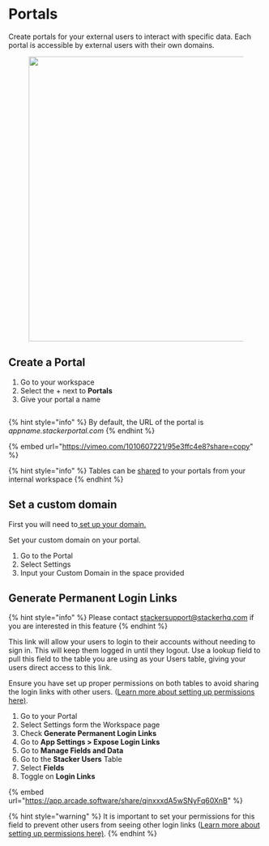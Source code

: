 # Portals

Create portals for your external users to interact with specific data. Each portal is accessible by external users with their own domains.&#x20;

<figure><img src="https://3670244749-files.gitbook.io/~/files/v0/b/gitbook-x-prod.appspot.com/o/spaces%2F6QaGf7ZvNU2Re8mlQTaJ%2Fuploads%2F64nhwcnwVgzehhR7H3G1%2FCleanShot%202024-07-31%20at%2014.37.36%402x.png?alt=media&#x26;token=3a2cf7d5-5311-42c0-ba25-45fd19c42de9" alt="" width="563"><figcaption></figcaption></figure>

## Create a Portal

1. Go to your workspace&#x20;
2. Select the + next to **Portals**
3. Give your portal a name

<figure><img src="https://3670244749-files.gitbook.io/~/files/v0/b/gitbook-x-prod.appspot.com/o/spaces%2F6QaGf7ZvNU2Re8mlQTaJ%2Fuploads%2FkjCoMJTYvEAtOX6VJUpW%2FCleanShot%202024-12-20%20at%2013.15.44%402x.png?alt=media&#x26;token=fb5f19d2-3263-42eb-90cc-f40d8c86b118" alt=""><figcaption></figcaption></figure>

{% hint style="info" %}
By default, the URL of the portal is *appname.stackerportal.com*
{% endhint %}

{% embed url="<https://vimeo.com/1010607221/95e3ffc4e8?share=copy>" %}

{% hint style="info" %}
Tables can be [shared](https://docs.stackerhq.com/stacker/data-management/edit-your-data-in-the-data-grid/share-data-with-other-apps) to your portals from your internal workspace
{% endhint %}

## Set a custom domain

First you will need to[ set up your domain. ](https://docs.stackerhq.com/stacker/workspace-portals-and-apps/portals/custom-domain)

Set your custom domain on your portal.&#x20;

1. Go to the Portal&#x20;
2. Select Settings
3. Input your Custom Domain in the space provided

## Generate Permanent Login Links

{% hint style="info" %}
Please contact <stackersupport@stackerhq.com> if you are interested in this feature
{% endhint %}

This link will allow your users to login to their accounts without needing to sign in. This will keep them logged in until they logout. Use a lookup field to pull this field to the table you are using as your Users table, giving your users direct access to this link.&#x20;

Ensure you have set up proper permissions on both tables to avoid sharing the login links with other users. ([Learn more about setting up permissions here)](https://docs.stackerhq.com/stacker/security/add-user-permissions).

1. Go to your Portal
2. Select Settings form the Workspace page
3. Check **Generate Permanent Login Links**
4. Go to **App Settings > Expose Login Links**
5. Go to **Manage Fields and Data**
6. Go to the **Stacker Users** Table
7. Select **Fields**
8. Toggle on **Login Links**

{% embed url="<https://app.arcade.software/share/qinxxxdA5wSNyFq60XnB>" %}

{% hint style="warning" %}
It is important to set your permissions for this field to prevent other users from seeing other login links ([Learn more about setting up permissions here)](https://docs.stackerhq.com/stacker/security/add-user-permissions).
{% endhint %}
